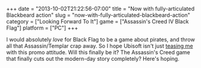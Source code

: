 +++
date = "2013-10-02T21:22:56-07:00"
title = "Now with fully-articulated Blackbeard action"
slug = "now-with-fully-articulated-blackbeard-action"
category = ["Looking Forward To It"]
game = ["Assassin's Creed IV Black Flag"]
platform = ["PC"]
+++

I would absolutely <i>love</i> for Black Flag to be a game about pirates, and throw all that Assassin/Templar crap away.  So I hope Ubisoft isn't just <a href="http://www.joystiq.com/2013/09/30/assassins-creed-4-black-flag-sets-sail-for-pc-on-november-19/">teasing me</a> with this promo attitude.  Will this finally be it?  The Assassin's Creed game that finally cuts out the modern-day story completely?  Here's hoping.